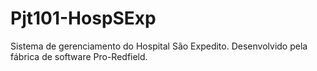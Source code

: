 # Pjt101-HospSExp
Sistema de gerenciamento do Hospital São Expedito. Desenvolvido pela fábrica de software Pro-Redfield.
